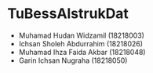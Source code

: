 # TuBessAlstrukDat

* Muhamad Hudan Widzamil (18218003) 
* Ichsan Sholeh Abdurrahim (18218026)
* Muhamad Ihza Faida Akbar (18218048)
* Garin Ichsan Nugraha (18218050)

